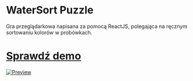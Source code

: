 # WaterSort Puzzle
Gra przeglądarkowa napisana za pomocą ReactJS, polegająca na ręcznym sortowaniu kolorów w probówkach.
# [Sprawdź demo](https://rzak.pl/watersort)
[![Preview](https://rzak.pl/watersort/preview.png)](https://rzak.pl/watersort)
